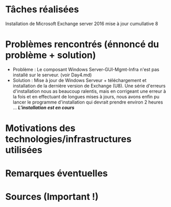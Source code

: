 # Tâches réalisées
Installation de Microsoft Exchange server 2016 mise à jour cumullative 8 
# Problèmes rencontrés (énnoncé du problème + solution)

* Problème : Le composant Windows Server-GUI-Mgmt-Infra n'est pas installé sur le serveur. (voir Day4.md)
* Solution : Mise à jour de Windows Serveur + téléchargement et installation de la dernière version de Exchange (U8).
Une série d'erreurs d'installation nous as beaucoup ralentis, mais en corrigeant une erreur à la fois et en effectuant de longues mises à jours, nous avons enfin pu lancer le programme d'installation qui devrait prendre environ 2 heures ...
***L'installation est en cours***

# Motivations des technologies/infrastructures utilisées

# Remarques éventuelles

# Sources (Important !)
